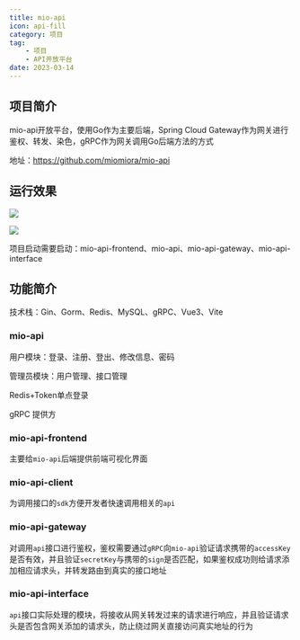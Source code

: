 ```yaml
---
title: mio-api
icon: api-fill
category: 项目
tag:
    - 项目
    - API开放平台
date: 2023-03-14
---
```

## 项目简介

mio-api开放平台，使用Go作为主要后端，Spring Cloud Gateway作为网关进行鉴权、转发、染色，gRPC作为网关调用Go后端方法的方式

地址：https://github.com/miomiora/mio-api

## 运行效果

![](https://s2.loli.net/2023/03/14/3dFKHOBPuEJNLqM.png)

![](https://s2.loli.net/2023/03/14/UO94MkwVecElp5x.png)

项目启动需要启动：mio-api-frontend、mio-api、mio-api-gateway、mio-api-interface

## 功能简介

技术栈：Gin、Gorm、Redis、MySQL、gRPC、Vue3、Vite

### mio-api

用户模块：登录、注册、登出、修改信息、密码

管理员模块：用户管理、接口管理

Redis+Token单点登录

gRPC 提供方

### mio-api-frontend

主要给`mio-api`后端提供前端可视化界面

### mio-api-client

为调用接口的`sdk`方便开发者快速调用相关的`api`

### mio-api-gateway

对调用`api`接口进行鉴权，鉴权需要通过`gRPC`向`mio-api`验证请求携带的`accessKey`是否有效，并且验证`secretKey`与携带的`sign`是否匹配，如果鉴权成功则给请求添加相应请求头，并转发路由到真实的接口地址

### mio-api-interface

`api`接口实际处理的模块，将接收从网关转发过来的请求进行响应，并且验证请求头是否包含网关添加的请求头，防止绕过网关直接访问真实地址的行为



